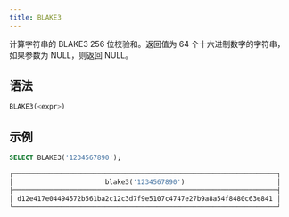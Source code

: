 ```yaml
---
title: BLAKE3
---
```


计算字符串的 BLAKE3 256 位校验和。返回值为 64 个十六进制数字的字符串，如果参数为 NULL，则返回 NULL。

## 语法

```sql
BLAKE3(<expr>)
```

## 示例

```sql
SELECT BLAKE3('1234567890');

┌──────────────────────────────────────────────────────────────────┐
│                       blake3('1234567890')                       │
├──────────────────────────────────────────────────────────────────┤
│ d12e417e04494572b561ba2c12c3d7f9e5107c4747e27b9a8a54f8480c63e841 │
└──────────────────────────────────────────────────────────────────┘
```